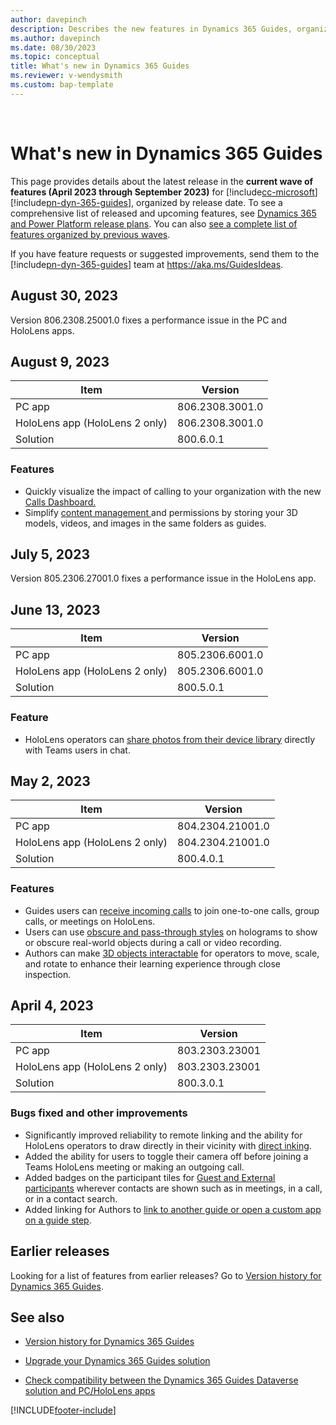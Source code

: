 ```yaml
---
author: davepinch
description: Describes the new features in Dynamics 365 Guides, organized by release date.
ms.author: davepinch
ms.date: 08/30/2023
ms.topic: conceptual
title: What's new in Dynamics 365 Guides
ms.reviewer: v-wendysmith
ms.custom: bap-template
---
```


<br />
<!--Keep line break for proper in-app rendering!-->
<!---All links must be in "a hrefs" in order for this page to render correctly in the app!-->

# What's new in Dynamics 365 Guides

This page provides details about the latest release in the **current wave of features (April 2023 through September 2023)** for [!include[cc-microsoft](../includes/cc-microsoft.md)] [!include[pn-dyn-365-guides](../includes/pn-dyn-365-guides.md)], organized by release date. To see a comprehensive list of released and upcoming features, see <a href="/dynamics365/release-plans/" target="_blank">Dynamics 365 and Power Platform release plans</a>. You can also <a href="/dynamics365/mixed-reality/guides/version-history" target="_blank">see a complete list of features organized by previous waves</a>.

If you have feature requests or suggested improvements, send them to the [!include[pn-dyn-365-guides](../includes/pn-dyn-365-guides.md)] team at <a href="https://aka.ms/GuidesIdeas" target="_blank">https://aka.ms/GuidesIdeas</a>.

## August 30, 2023

Version 806.2308.25001.0 fixes a performance issue in the PC and HoloLens apps.

## August 9, 2023

|Item|Version|
|-------------------------|--------------------------------|
|PC app| 806.2308.3001.0 |
|HoloLens app (HoloLens 2 only)| 806.2308.3001.0 |
|Solution| 800.6.0.1  |

### Features

- Quickly visualize the impact of calling to your organization with the new <a href="/dynamics365/mixed-reality/guides/calls-dashboard-guides" target="blank">Calls Dashboard.</a>
- Simplify <a href="/dynamics365/mixed-reality/guides/admin-content-mgmt" target="_blank">content management </a>and permissions by storing your 3D models, videos, and images in the same folders as guides.

## July 5, 2023

Version 805.2306.27001.0 fixes a performance issue in the HoloLens app.

## June 13, 2023

|Item|Version|
|-------------------------|--------------------------------|
|PC app| 805.2306.6001.0 |
|HoloLens app (HoloLens 2 only)| 805.2306.6001.0 |
|Solution| 800.5.0.1  |

### Feature

- HoloLens operators can <a href="/dynamics365/mixed-reality/guides/calling-photos" target="_blank">share photos from their device library</a> directly with Teams users in chat.

## May 2, 2023

|Item|Version|
|-------------------------|--------------------------------|
|PC app| 804.2304.21001.0 |
|HoloLens app (HoloLens 2 only)| 804.2304.21001.0 |
|Solution| 800.4.0.1  |

### Features

- Guides users can <a href="/dynamics365/mixed-reality/guides/calling-start-call#receive-a-call" target="_blank">receive incoming calls</a> to join one-to-one calls, group calls, or meetings on HoloLens.
- Users can use <a href="/dynamics365/mixed-reality/guides/hololens-app-styles" target="_blank">obscure and pass-through styles</a> on holograms to show or obscure real-world objects during a call or video recording.
- Authors can make <a href="/dynamics365/mixed-reality/guides/hololens-app-interact-3d" target="_blank">3D objects interactable</a> for operators to move, scale, and rotate to enhance their learning experience through close inspection.

## April 4, 2023

|Item|Version|
|-------------------------|--------------------------------|
|PC app|803.2303.23001 |
|HoloLens app (HoloLens 2 only)|803.2303.23001 |
|Solution|800.3.0.1 |

### Bugs fixed and other improvements

- Significantly improved reliability to remote linking and the ability for HoloLens operators to draw directly in their vicinity with <a href="/dynamics365/mixed-reality/guides/calling-annotations" target="_blank">direct inking</a>.
- Added the ability for users to toggle their camera off before joining a Teams HoloLens meeting or making an outgoing call.
- Added badges on the participant tiles for <a href="/microsoftteams/communicate-with-users-from-other-organizations" target="_blank">Guest and External participants</a> wherever contacts are shown such as in meetings, in a call, or in a contact search.
- Added linking for Authors to <a href="/dynamics365/mixed-reality/guides/pc-app-website-powerapps-link" target="_blank">link to another guide or open a custom app on a guide step</a>.

## Earlier releases

Looking for a list of features from earlier releases? Go to <a href="/dynamics365/mixed-reality/guides/version-history" target="_blank">Version history for Dynamics 365 Guides</a>.

## See also

- <a href="/dynamics365/mixed-reality/guides/version-history" target="_blank">Version history for Dynamics 365 Guides</a>

- <a href="/dynamics365/mixed-reality/guides/upgrade" target="_blank">Upgrade your Dynamics 365 Guides solution</a>

- <a href="/dynamics365/mixed-reality/guides/admin-apps-solution-compatibility" target="_blank">Check compatibility between the Dynamics 365 Guides Dataverse solution and PC/HoloLens apps</a>



[!INCLUDE[footer-include](../includes/footer-banner.md)]
